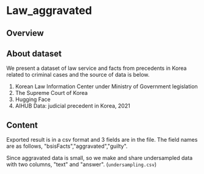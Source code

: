 # Law_aggravated


## Overview

## About dataset
We present a dataset of law service and facts from precedents in Korea related to criminal cases and the source of data is below.
1. Korean Law Information Center under Ministry of Government legislation
2. The Supreme Court of Korea 
3. Hugging Face
4. AIHUB Data: judicial precedent in Korea, 2021

## Content
Exported result is in a csv format and 3 fields are in the file. The field names are as follows, "bsisFacts","aggravated","guilty".

Since aggravated data is small, so we make and share undersampled data with two columns, "text" and "answer". (`undersampling.csv`)

